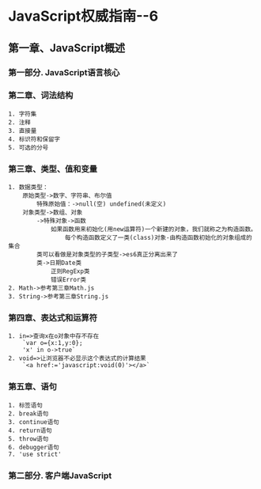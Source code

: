# JavaScript权威指南--6
    
## 第一章、JavaScript概述
    
### 第一部分. JavaScript语言核心

### 第二章、词法结构
    
    1. 字符集
    2. 注释
    3. 直接量
    4. 标识符和保留字
    5. 可选的分号

###  第三章、类型、值和变量

    1. 数据类型：
        原始类型->数字、字符串、布尔值
            特殊原始值：->null(空) undefined(未定义)
        对象类型->数组、对象
            ->特殊对象->函数
                如果函数用来初始化(用new运算符)一个新建的对象，我们就称之为构造函数。
                    每个构造函数定义了一类(class)对象-由构造函数初始化的对象组成的集合
            类可以看做是对象类型的子类型->es6真正分离出来了
            类->日期Date类
                正则RegExp类
                错误Error类 
	2. Math->参考第三章Math.js
	3. String->参考第三章String.js

###  第四章、表达式和运算符
	
	1. in=>查询x在o对象中存不存在
		`var o={x:1,y:0};
		'x' in o->true`
	2. void=>让浏览器不必显示这个表达式的计算结果
		`<a href:='javascript:void(0)'></a>`	

###  第五章、语句

	1. 标签语句
	2. break语句
	3. continue语句
	4. return语句
	5. throw语句
	6. debugger语句
	7. 'use strict'
		   
### 第二部分. 客户端JavaScript